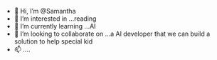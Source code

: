 - 👋 Hi, I’m @Samantha
- 👀 I’m interested in ...reading
- 🌱 I’m currently learning ...AI
- 💞️ I’m looking to collaborate on ...a AI developer that we can build a solution to help special kid
- 📫 ....

<!---
samanthahw21/samanthahw21 is a ✨ special ✨ repository because its `README.md` (this file) appears on your GitHub profile.
You can click the Preview link to take a look at your changes.
--->
